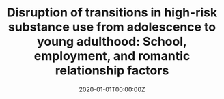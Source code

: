 ---
title: "Disruption of transitions in high-risk substance use from adolescence to young adulthood: School, employment, and romantic relationship factors"
authors:
- Gabriel J. Merrin
- Megan Ames
- Carla M. B. Sturgess
- Bonnie J. Leadbeater
date: "2020-01-01T00:00:00Z"
doi: "10.1080/10826084.2020.1729200"

# Schedule page publish date (NOT publication's date).
publishDate: "2020-01-01T00:00:00Z"

# Publication type.
publication_types: ["2"]

# Publication name and optional abbreviated publication name.
publication: "*Substance Use and Misuse*"
publication_short: ""

abstract: ""

summary: ""

tags:
- Adolescent Development
- Prevention Science
- Substance Use

featured: false

# Links (optional).
url_pdf: 
url_code: ''
url_dataset: ''
url_poster: ''
url_project: ''
url_slides: ''
url_source: ''
url_video: ''

# Featured image
image:
  caption: ''
  focal_point: ""
  preview_only: false

# Associated Projects (optional).
projects: []

# Slides (optional).
slides: ""
---